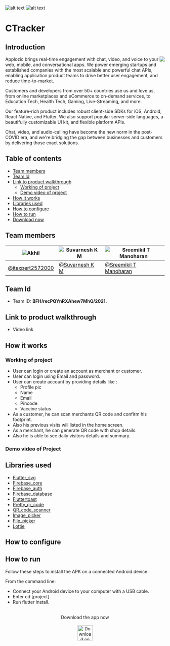 ![alt text](https://trello-attachments.s3.amazonaws.com/542e9c6316504d5797afbfb9/542e9c6316504d5797afbfc1/39dee8d993841943b5723510ce663233/Frame_19.png)
![alt text](https://github.com/itexpert2572000/Ctracker/blob/91a6a09e646eda69264b6611faa5278e0f03e1ab/readme_assets/imageban.jpg)


# CTracker
## Introduction         

<img align="right" src="https://github.com/itexpert2572000/Ctracker/blob/946124dbb31f803dac79ca48c86f9700c5cec83c/readme_assets/introimage.png" />



Applozic brings real-time engagement with chat, video, and voice to your web,
mobile, and conversational apps. We power emerging startups and established
companies with the most scalable and powerful chat APIs, enabling application
product teams to drive better user engagement, and reduce time-to-market.

Customers and developers from over 50+ countries use us and love us, from online
marketplaces and eCommerce to on-demand services, to Education Tech, Health
Tech, Gaming, Live-Streaming, and more.

Our feature-rich product includes robust client-side SDKs for iOS, Android, React
Native, and Flutter. We also support popular server-side languages, a beautifully
customizable UI kit, and flexible platform APIs.

Chat, video, and audio-calling have become the new norm in the post-COVID era,
and we're bridging the gap between businesses and customers by delivering those
exact solutions.
## Table of contents
* [Team members](#members)
* [Team Id](#id)
* [Link to product walkthrough](#Linktoproductwalkthrough)
  * [Working of project](#working)
  * [Demo video of project](#video)
* [How it works](#howitworks)
* [Libraries used](#Librariesused)
* [How to configure](#configure)
* [How to run](#run)
* [Download now](#download)

<a name="members"></a>
## Team members
![Akhil](https://github.com/itexpert2572000/Ctracker/blob/91a6a09e646eda69264b6611faa5278e0f03e1ab/readme_assets/tj.png) | ![Suvarnesh K M](https://github.com/itexpert2572000/Ctracker/blob/91a6a09e646eda69264b6611faa5278e0f03e1ab/readme_assets/suvarneshkm.png) | ![Sreemikil T Manoharan](https://github.com/itexpert2572000/Ctracker/blob/91a6a09e646eda69264b6611faa5278e0f03e1ab/readme_assets/sreemikil.png)
------------ | ------------- | ------------- 
[@itexpert2572000](https://github.com/itexpert2572000) | [@Suvarnesh K M](https://github.com/SuvarneshKM) | [@Sreemikil T Manoharan](https://github.com/sreemikil)





<a name="id"></a>
## Team Id
* Team ID: <strong>BFH/recPQYnRXAhew7MhQ/2021.</strong>
<a name="Linktoproductwalkthrough"></a>
## Link to product walkthrough
* Video link
<!--
Technologies which we are used in this project are:
- [Flutter](https://flutter.dev/)
- [Dart](https://dart.dev/)
- [Firebase](https://firebase.google.com/) -->

<a name="howitworks"></a>
## How it works
<a name="Working"></a>
### Working of project
- User can login or create an account as merchant or customer.
- User can login using Email and password.
- User can create account by providing details like :
    - Profile pic
    - Name
    - Email
    - Pincode
    - Vaccine status
- As a customer, he can scan merchants QR code and confirm his footprint.
- Also his previous visits will listed in the home screen.
- As a merchant, he can generate QR code with shop details.
- Also he is able to see daily visitors details and summary.

<a name="video"></a>
### Demo video of Project
<a name="Librariesused"></a>
## Libraries used
- <a href="https://pub.dev/packages/flutter_svg">Flutter_svg</a>
- <a href="https://pub.dev/packages/firebase_core">Firebase_core</a>
- <a href="https://pub.dev/packages/firebase_auth">Firebase_auth</a>
- <a href="https://pub.dev/packages/firebase_database">Firebase_database</a>
- <a href="https://pub.dev/packages/fluttertoast">Fluttertoast</a>
- <a href="https://pub.dev/packages/pretty_qr_code">Pretty_qr_code</a>
- <a href="https://pub.dev/packages/qr_code_scanner">QR_code_scanner</a>
- <a href="https://pub.dev/packages/image_picker">Image_picker</a>
- <a href="https://pub.dev/packages/file_picker">File_picker</a>
- <a href="https://pub.dev/packages/lottie">Lottie</a>
<a name="configure"></a>
## How to configure
<a name="run"></a>
## How to run
Follow these steps to install the APK on a connected Android device.

From the command line:

 * Connect your Android device to your computer with a USB cable.
 * Enter cd [project].
 * Run flutter install.
<br><br>
<a name="download"></a>
<p align="center">
  Download the app now <br><br>
  <a href="https://apps.apple.com/us/app/gittouch/id1452042346"><img src="https://github.com/itexpert2572000/Ctracker/blob/91a6a09e646eda69264b6611faa5278e0f03e1ab/readme_assets/download.png" alt="Download on the App Store" height="48"></a>
</p>

<!--## Total Visitors

<img align="left" src = "https://profile-counter.glitch.me/flutter_ecommerce_app/count.svg" alt ="Loading"> ->



